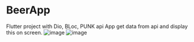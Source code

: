 # BeerApp

 Flutter project with Dio, BLoc, PUNK api
App get data from api and display this on screen.
![image](https://user-images.githubusercontent.com/35937442/110469912-e3569a80-80e2-11eb-9046-54bb50afe3b9.png)
![image](https://user-images.githubusercontent.com/35937442/110470323-5e1fb580-80e3-11eb-8371-d0bfb2479e51.png)

